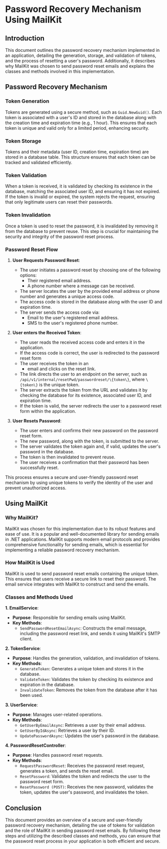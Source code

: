 # Password Recovery Mechanism Using MailKit

## Introduction

This document outlines the password recovery mechanism implemented in an application, detailing the generation, storage, and validation of tokens, and the process of resetting a user's password. Additionally, it describes why MailKit was chosen to send password reset emails and explains the classes and methods involved in this implementation.

## Password Recovery Mechanism

### Token Generation

Tokens are generated using a secure method, such as `Guid.NewGuid()`. Each token is associated with a user's ID and stored in the database along with the creation time and expiration time (e.g., 1 hour). This ensures that each token is unique and valid only for a limited period, enhancing security.

### Token Storage

Tokens and their metadata (user ID, creation time, expiration time) are stored in a database table. This structure ensures that each token can be tracked and validated efficiently. 

### Token Validation

When a token is received, it is validated by checking its existence in the database, matching the associated user ID, and ensuring it has not expired. If the token is invalid or expired, the system rejects the request, ensuring that only legitimate users can reset their passwords.

### Token Invalidation

Once a token is used to reset the password, it is invalidated by removing it from the database to prevent reuse. This step is crucial for maintaining the security and integrity of the password reset process.

### Password Reset Flow

1. **User Requests Password Reset**: 
   - The user initiates a password reset by choosing one of the following options:
     - Their registered email address.
     - A phone number where a message can be received.
   - The server locates the user by the provided email address or phone number and generates a unique access code.
   - The access code is stored in the database along with the user ID and expiration time.
   - The server sends the access code via:
     - Email to the user's registered email address.
     - SMS to the user's registered phone number.

2. **User enters the Received Token**:
   - The user reads the received access code and enters it in the application.
	- If the access code is correct, the user is redirected to the password reset form
	- The user receives the token in an 
		- email and clicks on the reset link.
   - The link directs the user to an endpoint on the server, such as `/api/v1/internal/resetPwd/passwordreset/\{token\}`, where `\{token\}` is the unique token.
   - The server extracts the token from the URL and validates it by checking the database for its existence, associated user ID, and expiration time.
   - If the token is valid, the server redirects the user to a password reset form within the application.

3. **User Resets Password**:
   - The user enters and confirms their new password on the password reset form.
   - The new password, along with the token, is submitted to the server.
   - The server validates the token again and, if valid, updates the user's password in the database.
   - The token is then invalidated to prevent reuse.
   - The user receives a confirmation that their password has been successfully reset.

This process ensures a secure and user-friendly password reset mechanism by using unique tokens to verify the identity of the user and prevent unauthorized access.

## Using MailKit

### Why MailKit?

MailKit was chosen for this implementation due to its robust features and ease of use. It is a popular and well-documented library for sending emails in .NET applications. MailKit supports modern email protocols and provides comprehensive functionality for sending emails, which is essential for implementing a reliable password recovery mechanism.

### How MailKit is Used

MailKit is used to send password reset emails containing the unique token. This ensures that users receive a secure link to reset their password. The email service integrates with MailKit to construct and send the emails.

### Classes and Methods Used

**1. EmailService**:
- **Purpose**: Responsible for sending emails using MailKit.
- **Key Methods**: 
  - `SendPasswordResetEmailAsync`: Constructs the email message, including the password reset link, and sends it using MailKit's SMTP client.

**2. TokenService**:
- **Purpose**: Handles the generation, validation, and invalidation of tokens.
- **Key Methods**:
  - `GenerateToken`: Generates a unique token and stores it in the database.
  - `ValidateToken`: Validates the token by checking its existence and expiration in the database.
  - `InvalidateToken`: Removes the token from the database after it has been used.

**3. UserService**:
- **Purpose**: Manages user-related operations.
- **Key Methods**:
  - `GetUserByEmailAsync`: Retrieves a user by their email address.
  - `GetUserByIdAsync`: Retrieves a user by their ID.
  - `UpdatePasswordAsync`: Updates the user's password in the database.

**4. PasswordResetController**:
- **Purpose**: Handles password reset requests.
- **Key Methods**:
  - `RequestPasswordReset`: Receives the password reset request, generates a token, and sends the reset email.
  - `ResetPassword`: Validates the token and redirects the user to the password reset form.
  - `ResetPassword (POST)`: Receives the new password, validates the token, updates the user's password, and invalidates the token.

## Conclusion

This document provides an overview of a secure and user-friendly password recovery mechanism, detailing the use of tokens for validation and the role of MailKit in sending password reset emails. By following these steps and utilizing the described classes and methods, you can ensure that the password reset process in your application is both efficient and secure.
